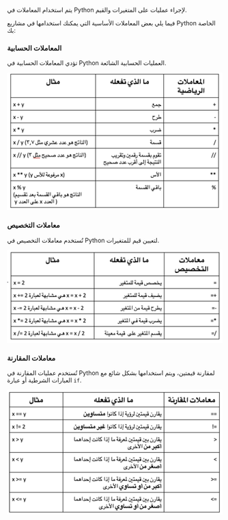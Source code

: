 يتم استخدام المعاملات في Python لإجراء عمليات على المتغيرات والقيم.

فيما يلي بعض المعاملات الأساسية التي يمكنك استخدامها في مشاريع Python الخاصة بك:

### المعاملات الحسابية

تؤدي المعاملات الحسابية في Python العمليات الحسابية الشائعة.

![جدول يوضح المعاملات الحسابية التالية: + إجراء عملية الجمع ؛ - ينفذ الطرح. * يقوم بعملية الضرب. / ينفذ القسمة ؛ // ينفذ قسمة أرضية حيث تكون الإجابة عددًا صحيحًا يزيل الكسور العشرية ؛ ** ينفذ الأس. ٪ يؤدي وظيفة المعامل.](images/arithmetic_operators.png)

### معاملات التخصيص

تُستخدم معاملات التخصيص في Python لتعيين قيم للمتغيرات.

![جدول يوضح عوامل التخصيص التالية: = يعين قيمة متغير يساوي ؛ + = يضيف قيمة إلى المتغير ؛ - = تطرح قيمة من المتغير ؛ * = تضرب قيمة في المتغير ؛ / = يقسم قيمة من المتغير.](images/assignment_operators.png)

### معاملات المقارنة

تُستخدم عمليات المقارنة في Python لمقارنة قيمتين، ويتم استخدامها بشكل شائع مع العبارات الشرطية أو عبارة `if`.

![جدول يوضح العوامل الحسابية التالية: == يقارن بين قيمتين لمعرفة ما إذا كانت متساوية ؛ ! = يقارن بين قيمتين لمعرفة ما إذا كانت ليست متساوية ؛ <يقارن بين قيمتين لمعرفة ما إذا كانت إحداهما أقل من الأخرى ؛ > يقارن بين قيمتين لمعرفة ما إذا كانت إحداهما أكبر من الأخرى ؛ > = يقارن بين قيمتين لمعرفة ما إذا كانت إحداهما أكبر من الأخرى أو تساويها ؛; <= compares values to see if one is less than or equal to another](images/comparison_operators.png)